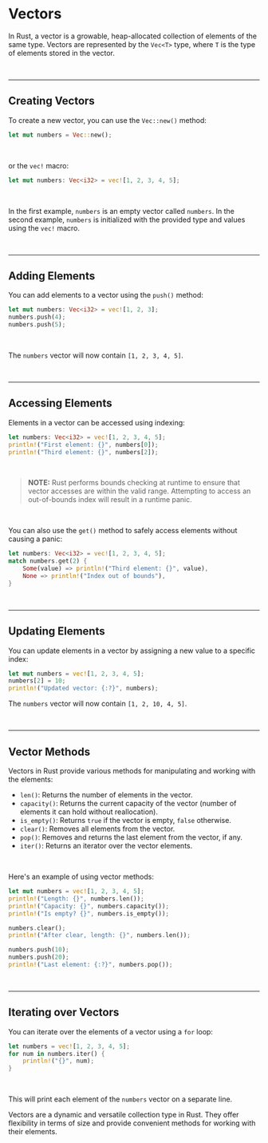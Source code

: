 # Vectors

In Rust, a vector is a growable, heap-allocated collection of elements of the same type. Vectors are represented by the `Vec<T>` type, where `T` is the type of elements stored in the vector.

<br>

---

## Creating Vectors

To create a new vector, you can use the `Vec::new()` method:

```rust
let mut numbers = Vec::new();
```

<br>

or the `vec!` macro:

```rust
let mut numbers: Vec<i32> = vec![1, 2, 3, 4, 5];
```

<br>

In the first example, `numbers` is an empty vector called `numbers`. In the second example, `numbers` is initialized with the provided type and values using the `vec!` macro.

<br>

---

## Adding Elements

You can add elements to a vector using the `push()` method:

```rust
let mut numbers: Vec<i32> = vec![1, 2, 3];
numbers.push(4);
numbers.push(5);
```

<br>

The `numbers` vector will now contain `[1, 2, 3, 4, 5]`.

<br>

---

## Accessing Elements

Elements in a vector can be accessed using indexing:

```rust
let numbers: Vec<i32> = vec![1, 2, 3, 4, 5];
println!("First element: {}", numbers[0]);
println!("Third element: {}", numbers[2]);
```

<br>

> **NOTE:** Rust performs bounds checking at runtime to ensure that vector accesses are within the valid range. Attempting to access an out-of-bounds index will result in a runtime panic.

<br>

You can also use the `get()` method to safely access elements without causing a panic:

```rust
let numbers: Vec<i32> = vec![1, 2, 3, 4, 5];
match numbers.get(2) {
    Some(value) => println!("Third element: {}", value),
    None => println!("Index out of bounds"),
}
```

<br>

---

## Updating Elements

You can update elements in a vector by assigning a new value to a specific index:

```rust
let mut numbers = vec![1, 2, 3, 4, 5];
numbers[2] = 10;
println!("Updated vector: {:?}", numbers);
```

The `numbers` vector will now contain `[1, 2, 10, 4, 5]`.

<br>

---

## Vector Methods

Vectors in Rust provide various methods for manipulating and working with the elements:

- `len()`: Returns the number of elements in the vector.
- `capacity()`: Returns the current capacity of the vector (number of elements it can hold without reallocation).
- `is_empty()`: Returns `true` if the vector is empty, `false` otherwise.
- `clear()`: Removes all elements from the vector.
- `pop()`: Removes and returns the last element from the vector, if any.
- `iter()`: Returns an iterator over the vector elements.

<br>

Here's an example of using vector methods:

```rust
let mut numbers = vec![1, 2, 3, 4, 5];
println!("Length: {}", numbers.len());
println!("Capacity: {}", numbers.capacity());
println!("Is empty? {}", numbers.is_empty());

numbers.clear();
println!("After clear, length: {}", numbers.len());

numbers.push(10);
numbers.push(20);
println!("Last element: {:?}", numbers.pop());
```

<br>

---

## Iterating over Vectors

You can iterate over the elements of a vector using a `for` loop:

```rust
let numbers = vec![1, 2, 3, 4, 5];
for num in numbers.iter() {
    println!("{}", num);
}
```

<br>

This will print each element of the `numbers` vector on a separate line.

Vectors are a dynamic and versatile collection type in Rust. They offer flexibility in terms of size and provide convenient methods for working with their elements.

